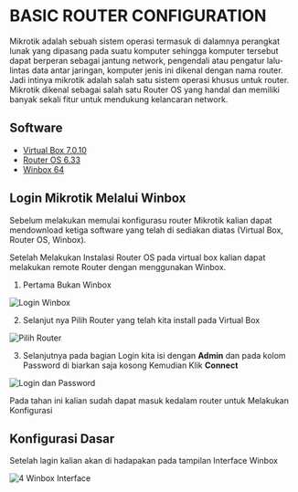
# BASIC ROUTER CONFIGURATION


Mikrotik adalah sebuah sistem operasi termasuk di dalamnya perangkat lunak yang dipasang pada suatu komputer sehingga komputer tersebut dapat berperan sebagai jantung network, pengendali atau pengatur lalu-lintas data antar jaringan, komputer jenis ini dikenal dengan nama router. Jadi intinya mikrotik adalah salah satu sistem operasi khusus untuk router. Mikrotik dikenal sebagai salah satu Router OS yang handal dan memiliki banyak sekali fitur untuk mendukung kelancaran network.






## Software 

 - [Virtual Box 7.0.10 ](https://drive.google.com/file/d/1tUM65F3eVZDvQFF8j2zFMpDDXRcDbDlG/view?usp=drive_link)
 - [Router OS 6.33](https://drive.google.com/file/d/1pnn7ak2dfoBv7sDwkeAE6XC3ZcRFSqHj/view?usp=drive_link)
 - [Winbox 64](https://drive.google.com/file/d/1syrTJgRsDEmig14TyYbozzMQ85U1smVY/view?usp=drive_link)


## Login Mikrotik Melalui Winbox

Sebelum melakukan memulai konfigurasu router Mikrotik kalian dapat mendownload ketiga software yang telah di sediakan diatas (Virtual Box, Router OS, Winbox).

Setelah Melakukan Instalasi Router OS pada virtual box kalian dapat melakukan remote Router dengan menggunakan Winbox.

1. Pertama Bukan Winbox
   
![Login Winbox](https://github.com/dhimasdityaa/Networking/assets/51267241/c069306c-2200-45a6-ba5b-0d274911b703)


2. Selanjut nya Pilih Router yang telah kita install pada Virtual Box

![Pilih Router](https://github.com/dhimasdityaa/Networking/assets/51267241/fc9f2c84-4747-4c5e-abb2-fdaa018730e6)

3. Selanjutnya pada bagian Login kita isi dengan **Admin** dan pada kolom Password di biarkan saja kosong Kemudian Klik **Connect**

![Login dan Password](https://github.com/dhimasdityaa/Networking/assets/51267241/0750885f-6c5b-47e2-85ae-0739e4951246)


Pada tahan ini kalian sudah dapat masuk kedalam router untuk Melakukan Konfigurasi


## Konfigurasi Dasar

Setelah lagin kalian akan di hadapakan pada tampilan Interface Winbox

![4  Winbox Interface](https://github.com/dhimasdityaa/Networking/assets/51267241/91360b15-eb88-4287-b475-840e5e4ad8fe)

